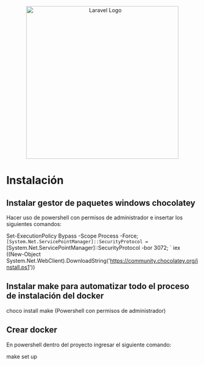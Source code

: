 <p align="center"><a href="https://laravel.com" target="_blank"><img src="https://raw.githubusercontent.com/laravel/art/master/logo-lockup/5%20SVG/2%20CMYK/1%20Full%20Color/laravel-logolockup-cmyk-red.svg" width="400" alt="Laravel Logo"></a></p>


# Instalación

## Instalar gestor de paquetes windows chocolatey

Hacer uso de powershell con permisos de administrador e insertar los siguientes comandos:

Set-ExecutionPolicy Bypass -Scope Process -Force; `
[System.Net.ServicePointManager]::SecurityProtocol = `
[System.Net.ServicePointManager]::SecurityProtocol -bor 3072; `
iex ((New-Object System.Net.WebClient).DownloadString('https://community.chocolatey.org/install.ps1'))


## Instalar make para automatizar todo el proceso de instalación del docker

choco install make  (Powershell con permisos de administrador)

## Crear docker

En powershell dentro del proyecto ingresar el siguiente comando:

make set up



